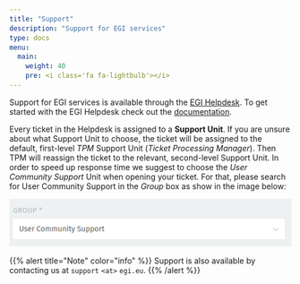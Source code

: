 ```yaml
---
title: "Support"
description: "Support for EGI services"
type: docs
menu:
  main:
    weight: 40
    pre: <i class='fa fa-lightbulb'></i>
---
```


Support for EGI services is available through the
[EGI Helpdesk](https://helpdesk.egi.eu/). To get started
with the EGI Helpdesk check out the
[documentation](../internal/helpdesk/access-and-roles/).

Every ticket in the Helpdesk is assigned to a **Support Unit**.
If you are unsure about what Support Unit to choose, the
ticket will be assigned to the default, first-level *TPM*
Support Unit (*Ticket Processing Manager*). Then TPM will
reassign the ticket to the relevant, second-level Support Unit.
In order to speed up response time we suggest to choose the
*User Community Support* Unit when opening your ticket. For that,
please search for User Community Support in the *Group* box as
show in the image below:

![GGUS Group](ggus-group.png "User Community Support")

{{% alert title="Note" color="info" %}} Support is also available by contacting
us at `support` `<at>` `egi.eu`.
{{% /alert %}}
